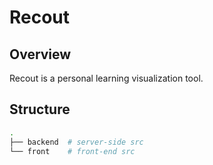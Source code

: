 # Recout

## Overview

Recout is a personal learning visualization tool.

## Structure

```sh
.
├── backend  # server-side src
└── front    # front-end src
```